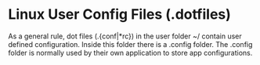 # Linux User Config Files (.dotfiles)

As a general rule, dot files (.{conf|*rc}) in the user folder ~/ 
contain user defined configuration. Inside this folder there is 
a .config folder. The .config folder is normally used by their
own application to store app configurations.
